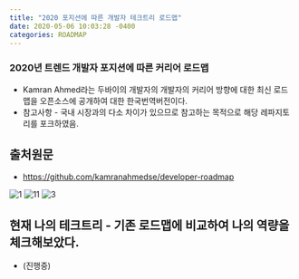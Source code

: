 ```yaml
---
title: "2020 포지션에 따른 개발자 테크트리 로드맵"
date: 2020-05-06 10:03:28 -0400
categories: ROADMAP 
---
```



### 2020년 트렌드 개발자 포지션에 따른 커리어 로드맵
 - Kamran Ahmed라는 두바이의 개발자의 개발자의 커리어 방향에 대한 최신 로드맵을 오픈소스에 공개하여 대한 한국번역버전이다.
 - 참고사항 - 국내 시장과의 다소 차이가 있으므로 참고하는 목적으로 해당 레파지토리를 포크하였음.

## 출처원문
 - https://github.com/kamranahmedse/developer-roadmap


![1](https://user-images.githubusercontent.com/12209348/81139078-6c6ee380-8f9f-11ea-8689-7e077c88d37e.png)
![11](https://user-images.githubusercontent.com/12209348/81139080-6ed13d80-8f9f-11ea-9a50-b37ecd51a4d6.png)
![3](https://user-images.githubusercontent.com/12209348/81139083-71339780-8f9f-11ea-844c-8e47b91000ce.png)

## 현재 나의 테크트리 - 기존 로드맵에 비교하여 나의 역량을 체크해보았다.
 - (진행중)
